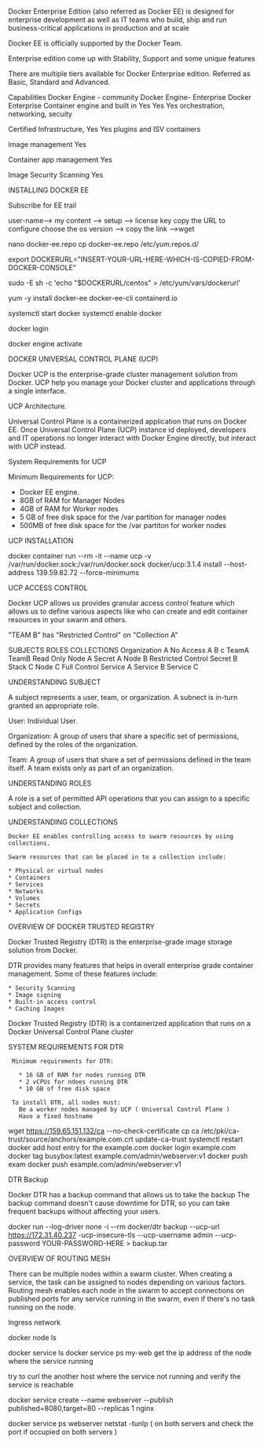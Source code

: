Docker Enterprise Edition (also referred as Docker EE) is designed for enterprise development as well as IT teams who build,
ship and run business-critical applications in production and at scale

Docker EE is officially supported by the Docker Team.

Enterprise edition come up with Stability, Support and some unique features
 
There are multiple tiers available for Docker Enterprise edition. Referred as Basic, Standard and Advanced.

 Capabilities                    Docker Engine - community        Docker Engine- Enterprise        Docker Enterprise
 Container engine and built in         Yes                              Yes                              Yes
 orchestration, networking, 
 secuity  
 
 Certified Infrastructure,                                              Yes                              Yes 
 plugins and ISV containers
 
 Image management                                                                                        Yes
 
 Container app management                                                                                Yes
 
 Image Security Scanning                                                                                 Yes
 
 
 
 INSTALLING DOCKER EE
 
 Subscribe for EE trail 
 
 user-name--> my content --> setup --> license key
 copy the URL to configure 
 choose the os version --> copy the link -->wget 
 
 nano docker-ee.repo
 cp docker-ee.repo /etc/yum.repos.d/
 
 export DOCKERURL="INSERT-YOUR-URL-HERE-WHICH-IS-COPIED-FROM-DOCKER-CONSOLE"
 
sudo -E sh -c 'echo "$DOCKERURL/centos" > /etc/yum/vars/dockerurl'
 
yum -y install docker-ee docker-ee-cli containerd.io
 
systemctl start docker
systemctl enable docker
 
docker login
 
docker engine activate 
 
 
DOCKER UNIVERSAL CONTROL PLANE (UCP)

Docker UCP is the enterprise-grade cluster management solution from Docker.
UCP help you manage your Docker cluster and applications through a single interface.

UCP Architecture.

Universal Control Plane is a containerized application that runs on Docker EE.
Once Universal Control Plane (UCP) instance id deployed, developers and IT operations no longer interact 
  with Docker Engine directly, but interact with UCP instead.
  
System Requirements for UCP

Minimum Requirements for UCP:

* Docker EE engine.
* 8GB of RAM for Manager Nodes
* 4GB of RAM for Worker nodes
* 5 GB of free disk space for the /var partition for manager nodes
* 500MB of free disk space for the /var partiton for worker nodes

UCP INSTALLATION

docker container run --rm -it --name ucp -v /var/run/docker.sock:/var/run/docker.sock docker/ucp:3.1.4 install --host-address 139.59.82.72 --force-minimums

UCP ACCESS CONTROL

  Docker UCP allows us provides granular access control feature which allows us to define various aspects like who can create and edit
  container resources in your swarm and others.
  
  "TEAM B" has "Restricted Control" on "Collection A"
  
  SUBJECTS                 ROLES                       COLLECTIONS
  Organization A          No Access                  A         B         c
  TeamA    TeamB          Read Only               Node A    Secret A    Node B
                         Restricted Control       Secret B  Stack C     Node C
                         Full Control             Service A             Service B
                                                                        Service C
                                                                        
 UNDERSTANDING SUBJECT
 
 A subject represents a user, team, or organization.
 A subnect is in-turn granted an appropriate role.
 
 User: Individual User.
 
 Organization: A group of users that share a specific set of permissions, defined by the roles of the organization.
 
 Team: A group of users that share a set of permissions defined in the team itself.
       A team exists only as part of an organization.
       
 
 UNDERSTANDING ROLES
 
   A role is a set of permitted API operations that you can assign to a specific subject and collection.
   
   
 UNDERSTANDING COLLECTIONS
 
    Docker EE enables controlling access to swarm resources by using collections.
    
    Swarm resources that can be placed in to a collection include:
    
    * Physical or virtual nodes
    * Containers
    * Services
    * Networks
    * Volumes
    * Secrets
    * Application Configs
    
    
OVERVIEW OF DOCKER TRUSTED REGISTRY

   Docker Trusted Registry (DTR) is the enterprise-grade image storage solution from Docker.
   
   DTR provides many features that helps in overall enterprise grade container management.
   Some of these features include:
   
    * Security Scanning
    * Image signing
    * Built-in access control
    * Caching Images
    
   Docker Trusted Registry (DTR) is a containerized application that runs on a Docker Universal Control Plane cluster
   
   SYSTEM REQUIREMENTS FOR DTR
   
     Minimum requirements for DTR:
     
       * 16 GB of RAM for nodes running DTR
       * 2 vCPUs for ndoes running DTR
       * 10 GB of free disk space
       
     To install DTR, all nodes must:
       Be a worker nodes managed by UCP ( Universal Control Plane )
       Have a fixed hostname


wget https://159.65.151.132/ca --no-check-certificate
cp ca /etc/pki/ca-trust/source/anchors/example.com.crt
update-ca-trust
systemctl restart docker
add host entry for the example.com
docker login example.com
docker tag busybox:latest example.com/admin/webserver:v1
docker push exam
docker push example.com/admin/webserver:v1

DTR Backup

Docker DTR has a backup command that allows us to take the backup
The backup command doesn't cause downtime for DTR, so you can take frequent backups without affecting your users.

docker run --log-driver none -i --rm docker/dtr backup --ucp-url https://172.31.40.237 -ucp-insecure-tls --ucp-username admin --ucp-password YOUR-PASSWORD-HERE > backup.tar

OVERVIEW OF ROUTING MESH

 There can be multiple nodes within a swarm cluster.
 When creating a service, the task can be assigned to nodes depending on various factors.
 Routing mesh enables each node in the swarm to accept connections on published ports for any service running in the swarm, even if there's
 no task running on the node.
 
 Ingress network
 
docker node ls

docker service ls
docker service ps my-web
get the ip address of the node where the service running

try to curl the another host where the service not running and verify the service is reachable



docker service create --name webserver --publish published=8080,target=80 --replicas 1 nginx

docker service ps webserver
netstat -tunlp ( on both servers and check the port if occupied on both servers )




